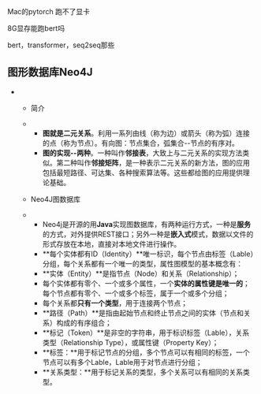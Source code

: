 





Mac的pytorch 跑不了显卡

8G显存能跑bert吗

bert，transformer，seq2seq那些



## **图形数据库Neo4J**

- - 简介

  - - **图就是二元关系**。利用一系列由线（称为边）或箭头（称为弧）连接的点（称为节点）。有向图：节点集合，弧集合--节点的有序对。
    - **图的实现--两种**。一种叫作**邻接表**，大致上与二元关系的实现方法类似。第二种叫作**邻接矩阵**，是一种表示二元关系的新方法，图的应用包括最短路径、可达集、各种搜索算法等。这些都给图的应用提供理论基础。

  - Neo4J图数据库

  - - Neo4j是开源的用**Java**实现图数据库，有两种运行方式，一种是**服务**的方式，对外提供REST接口；另外一种是**嵌入式**模式，数据以文件的形式存放在本地，直接对本地文件进行操作。
    - **每个实体都有ID（Identity）**唯一标识，每个节点由标签（Lable）分组，每个关系都有一个唯一的类型，属性图模型的基本概念有：
    - **实体（Entity）**是指节点（Node）和关系（Relationship）；
    - 每个实体都有零个、一个或多个属性，一个**实体的属性键是唯一的**；每个节点都有零个、一个或多个标签，属于一个或多个分组；
    - 每个关系都**只有一个类型**，用于连接两个节点；
    - **路径（Path）**是指由起始节点和终止节点之间的实体（节点和关系）构成的有序组合；
    - **标记（Token）**是非空的字符串，用于标识标签（Lable），关系类型（Relationship Type），或属性键（Property Key）；
    - **标签：**用于标记节点的分组，多个节点可以有相同的标签，一个节点可以有多个Lable，Lable用于对节点进行分组；
    - **关系类型：**用于标记关系的类型，多个关系可以有相同的关系类型。